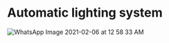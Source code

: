 # Automatic lighting system
![WhatsApp Image 2021-02-06 at 12 58 33 AM](https://user-images.githubusercontent.com/70061105/107080219-f988e680-6816-11eb-92ef-5cb33dec7460.jpeg)
